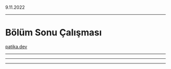 

9.11.2022
***
# Bölüm Sonu Çalışması
[patika.dev](https://app.patika.dev/courses/html/bolum-sonu2)
***
---
***